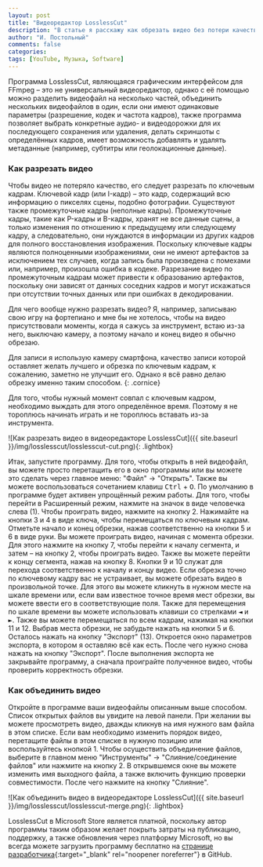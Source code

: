 ```yaml
---
layout: post
title: "Видеоредактор LosslessCut"
description: "В статье я расскажу как обрезать видео без потери качества по ключевым кадрам или по произвольным точкам, а также как объединить видео в видеоредакторе LosslessCut."
author: "И. Постольный"
comments: false
categories: 
tags: [YouTube, Музыка, Software]
---
```


Программа LosslessCut, являющаяся графическим интерфейсом для FFmpeg – это не универсальный видеоредактор, однако с её помощью можно разделить видеофайл на несколько частей, объединить нескольких видеофайлов в один, если они имеют одинаковые параметры (разрешение, кодек и частота кадров), также программа позволяет выбрать конкретные аудио- и видеодорожки для их последующего сохранения или удаления, делать скриншоты с определённых кадров, имеет возможность добавлять и удалять метаданные (например, субтитры или геолокационные данные).

### Как разрезать видео

Чтобы видео не потеряло качество, его следует разрезать по ключевым кадрам. Ключевой кадр (или I-кадр) – это кадр, содержащий всю информацию о пикселях сцены, подобно фотографии. Существуют также промежуточные кадры (неполные кадры). Промежуточные кадры, такие как P-кадры и B-кадры, хранят не все данные сцены, а только изменения по отношению к предыдущему или следующему кадру, а следовательно, они нуждаются в информации из других кадров для полного восстановления изображения. Поскольку ключевые кадры являются полноценными изображениями, они не имеют артефактов за исключением тех случаев, когда запись была произведена с помехами или, например, произошла ошибка в кодеке. Разрезание видео по промежуточным кадрам может привести к образованию артефактов, поскольку они зависят от данных соседних кадров и могут искажаться при отсутствии точных данных или при ошибках в декодировании.

Для чего вообще нужно разрезать видео? Я, например, записываю свою игру на фортепиано и мне бы не хотелось, чтобы на видео присутствовали моменты, когда я сажусь за инструмент, встаю из-за него, выключаю камеру, а поэтому начало и конец видео я обычно обрезаю.

Для записи я использую камеру смартфона, качество записи которой оставляет желать лучшего и обрезка по ключевым кадрам, к сожалению, заметно не улучшит его. Однако я всё равно делаю обрезку именно таким способом.
{: .cornice}

Для того, чтобы нужный момент совпал с ключевым кадром, необходимо выждать для этого определённое время. Поэтому я не тороплюсь начинать играть и не тороплюсь вставать из-за инструмента.

![Как разрезать видео в видеоредакторе LosslessCut]({{ site.baseurl }}/img/losslesscut/losslesscut-cut.png){: .lightbox}

Итак, запустите программу. Для того, чтобы открыть в ней видеофайл, вы можете просто перетащить его в окно программы или вы можете это сделать через главное меню: "Файл" → "Открыть". Также вы можете воспользоваться сочетанием клавиш <kbd>Ctrl</kbd> + <kbd>O</kbd>. По умолчанию в программе будет активен упрощённый режим работы. Для того, чтобы перейти в Расширенный режим, нажмите на значок в виде человечка слева (1). Чтобы проиграть видео, нажмите на кнопку 2. Нажимайте на кнопки 3 и 4 в виде ключа, чтобы перемещаться по ключевым кадрам. Отметьте начало и конец обрезки, нажав соответственно на кнопки 5 и 6 в виде руки. Вы можете проиграть видео, начиная с момента обрезки. Для этого нажмите на кнопку 7, чтобы перейти к началу сегмента, и затем – на кнопку 2, чтобы проиграть видео. Также вы можете перейти к концу сегмента, нажав на кнопку 8. Кнопки 9 и 10 служат для перехода соответственно к началу и концу видео. Если обрезка точно по ключевому кадру вас не устраивает, вы можете обрезать видео в произвольной точке. Для этого вы можете кликнуть в нужном месте на шкале времени или, если вам известное точное время мест обрезки, вы можете ввести его в соответствующие поля. Также для перемещения по шкале времени вы можете использовать клавиши со стрелками <kbd>◄</kbd> и <kbd>►</kbd>. Также вы можете перемещаться по всем кадрам, нажимая на кнопки 11 и 12. Выбрав места обрезки, не забудьте нажать на кнопки 5 и 6. Осталось нажать на кнопку "Экспорт" (13). Откроется окно параметров экспорта, в котором я оставляю всё как есть. После чего нужно снова нажать на кнопку "Экспорт". После выполнения экспорта не закрывайте программу, а сначала проиграйте полученное видео, чтобы проверить корректность обрезки.

### Как объединить видео

Откройте в программе ваши видеофайлы описанным выше способом. Список открытых файлов вы увидите на левой панели. При желании вы можете просмотреть видео, дважды кликнув на имя нужного вам файла в этом списке. Если вам необходимо изменить порядок видео, перетащите файлы в этом списке в нужную позицию или воспользуйтесь кнопкой 1. Чтобы осуществить объединение файлов, выберите в главном меню "Инструменты" → "Слияние/соединение файлов" или нажмите на кнопку 2. В открывшемся окне вы можете изменить имя выходного файла, а также включить функцию проверки совместимости. После чего нажмите на кнопку "Слияние".

![Как объединить видео в видеоредакторе LosslessCut]({{ site.baseurl }}/img/losslesscut/losslesscut-merge.png){: .lightbox}

LosslessCut в Microsoft Store является платной, поскольку автор программы таким образом желает покрыть затраты на публикацию, поддержку, а также обновления через платформу Microsoft, но вы всегда можете загрузить программу бесплатно на [странице разработчика](https://github.com/mifi/lossless-cut?tab=readme-ov-file#download){:target="_blank" rel="noopener noreferrer"} в GitHub.